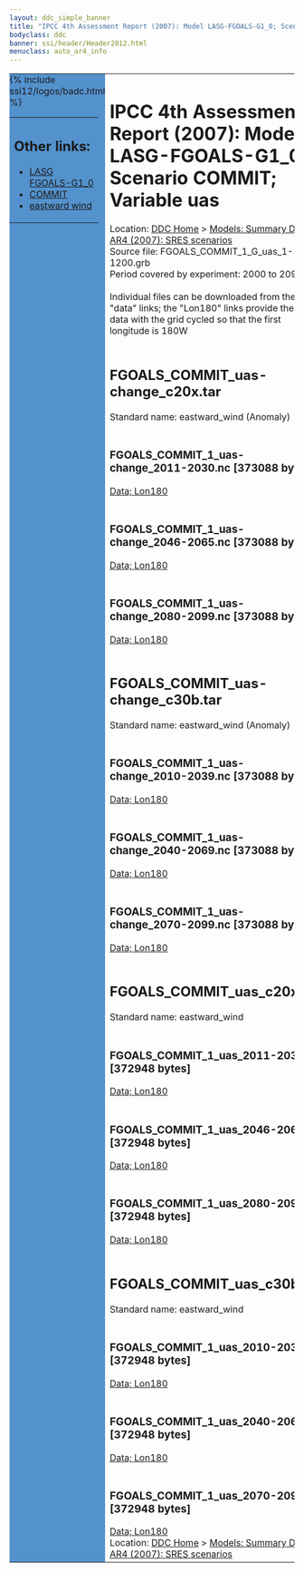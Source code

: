 ```yaml
---
layout: ddc_simple_banner
title: "IPCC 4th Assessment Report (2007): Model LASG-FGOALS-G1_0; Scenario COMMIT; Variable uas"
bodyclass: ddc
banner: ssi/header/Header2012.html
menuclass: auto_ar4_info
---
```



<table width="100%" border="0" cellspacing="0" cellpadding="0" style="border-collapse: collapse;">
<tr style="margin:0;padding:0;border:0;">
<td style="margin:0;padding:0;border:0;height:1pt;width:150pt;background:#5492CD;" valign="top" >

<div id="lh-col2" class="auto_ar4_info">
<table class="menumain" bgcolor="#5492CD" cellspacing="0" width="100%" border="0">
<tr><td>
<h2> Other links:</h2>
<ul>
<li><a href="/auto/ar4/model-LASG-FGOALS-G1_0.html">LASG<br/>FGOALS-G1_0</a></li>
<li><a href="/auto/ar4/scenario-COMMIT.html">COMMIT</a></li>
<li><a href="/auto/ar4/var-eastward_wind.html">eastward wind</a></li>
</ul>
</td></tr>
{% include ssi12/logos/badc.html %}
</table>
</div>
</td>
<td><h1>IPCC 4th Assessment Report (2007): Model LASG-FGOALS-G1_0; Scenario COMMIT; Variable uas</h1>

<!-- Breadcrumb1 -->
<div id="breadcrumb1" align="left">
Location: <a href="/index.html">DDC Home</a> > <a href="/sim/gcm_clim/">Models: Summary Data</a>
> <a href="/sim/gcm_clim/SRES_AR4/index.html">AR4 (2007): SRES scenarios</a>
</div>
<!-- End of Breadcrumb1 -->Source file: FGOALS_COMMIT_1_G_uas_1-1200.grb
<br/>
Period covered by experiment: 2000 to 2099<br/>
<br/>Individual files can be downloaded from the "data" links; the "Lon180" links provide the same data
         with the grid cycled so that the first longitude is 180W<br/>
<br/><h2>FGOALS_COMMIT_uas-change_c20x.tar</h2>
Standard name: eastward_wind (Anomaly)<br>
<br/><h3>FGOALS_COMMIT_1_uas-change_2011-2030.nc [373088 bytes]</h3>
<a href="http://apps.ipcc-data.org/cgi-bin/downl/ar4_nc/uas/FGOALS_COMMIT_1_uas-change_2011-2030.nc">Data; </a><a href="http://apps.ipcc-data.org/cgi-bin/downl/ar4_nc/uas/FGOALS_COMMIT_1_uas-change_2011-2030.cyto180.nc"> Lon180</a><br/>
<br/><h3>FGOALS_COMMIT_1_uas-change_2046-2065.nc [373088 bytes]</h3>
<a href="http://apps.ipcc-data.org/cgi-bin/downl/ar4_nc/uas/FGOALS_COMMIT_1_uas-change_2046-2065.nc">Data; </a><a href="http://apps.ipcc-data.org/cgi-bin/downl/ar4_nc/uas/FGOALS_COMMIT_1_uas-change_2046-2065.cyto180.nc"> Lon180</a><br/>
<br/><h3>FGOALS_COMMIT_1_uas-change_2080-2099.nc [373088 bytes]</h3>
<a href="http://apps.ipcc-data.org/cgi-bin/downl/ar4_nc/uas/FGOALS_COMMIT_1_uas-change_2080-2099.nc">Data; </a><a href="http://apps.ipcc-data.org/cgi-bin/downl/ar4_nc/uas/FGOALS_COMMIT_1_uas-change_2080-2099.cyto180.nc"> Lon180</a><br/>
<br/><h2>FGOALS_COMMIT_uas-change_c30b.tar</h2>
Standard name: eastward_wind (Anomaly)<br>
<br/><h3>FGOALS_COMMIT_1_uas-change_2010-2039.nc [373088 bytes]</h3>
<a href="http://apps.ipcc-data.org/cgi-bin/downl/ar4_nc/uas/FGOALS_COMMIT_1_uas-change_2010-2039.nc">Data; </a><a href="http://apps.ipcc-data.org/cgi-bin/downl/ar4_nc/uas/FGOALS_COMMIT_1_uas-change_2010-2039.cyto180.nc"> Lon180</a><br/>
<br/><h3>FGOALS_COMMIT_1_uas-change_2040-2069.nc [373088 bytes]</h3>
<a href="http://apps.ipcc-data.org/cgi-bin/downl/ar4_nc/uas/FGOALS_COMMIT_1_uas-change_2040-2069.nc">Data; </a><a href="http://apps.ipcc-data.org/cgi-bin/downl/ar4_nc/uas/FGOALS_COMMIT_1_uas-change_2040-2069.cyto180.nc"> Lon180</a><br/>
<br/><h3>FGOALS_COMMIT_1_uas-change_2070-2099.nc [373088 bytes]</h3>
<a href="http://apps.ipcc-data.org/cgi-bin/downl/ar4_nc/uas/FGOALS_COMMIT_1_uas-change_2070-2099.nc">Data; </a><a href="http://apps.ipcc-data.org/cgi-bin/downl/ar4_nc/uas/FGOALS_COMMIT_1_uas-change_2070-2099.cyto180.nc"> Lon180</a><br/>
<br/><h2>FGOALS_COMMIT_uas_c20x.tar</h2>
Standard name: eastward_wind<br>
<br/><h3>FGOALS_COMMIT_1_uas_2011-2030.nc [372948 bytes]</h3>
<a href="http://apps.ipcc-data.org/cgi-bin/downl/ar4_nc/uas/FGOALS_COMMIT_1_uas_2011-2030.nc">Data; </a><a href="http://apps.ipcc-data.org/cgi-bin/downl/ar4_nc/uas/FGOALS_COMMIT_1_uas_2011-2030.cyto180.nc"> Lon180</a><br/>
<br/><h3>FGOALS_COMMIT_1_uas_2046-2065.nc [372948 bytes]</h3>
<a href="http://apps.ipcc-data.org/cgi-bin/downl/ar4_nc/uas/FGOALS_COMMIT_1_uas_2046-2065.nc">Data; </a><a href="http://apps.ipcc-data.org/cgi-bin/downl/ar4_nc/uas/FGOALS_COMMIT_1_uas_2046-2065.cyto180.nc"> Lon180</a><br/>
<br/><h3>FGOALS_COMMIT_1_uas_2080-2099.nc [372948 bytes]</h3>
<a href="http://apps.ipcc-data.org/cgi-bin/downl/ar4_nc/uas/FGOALS_COMMIT_1_uas_2080-2099.nc">Data; </a><a href="http://apps.ipcc-data.org/cgi-bin/downl/ar4_nc/uas/FGOALS_COMMIT_1_uas_2080-2099.cyto180.nc"> Lon180</a><br/>
<br/><h2>FGOALS_COMMIT_uas_c30b.tar</h2>
Standard name: eastward_wind<br>
<br/><h3>FGOALS_COMMIT_1_uas_2010-2039.nc [372948 bytes]</h3>
<a href="http://apps.ipcc-data.org/cgi-bin/downl/ar4_nc/uas/FGOALS_COMMIT_1_uas_2010-2039.nc">Data; </a><a href="http://apps.ipcc-data.org/cgi-bin/downl/ar4_nc/uas/FGOALS_COMMIT_1_uas_2010-2039.cyto180.nc"> Lon180</a><br/>
<br/><h3>FGOALS_COMMIT_1_uas_2040-2069.nc [372948 bytes]</h3>
<a href="http://apps.ipcc-data.org/cgi-bin/downl/ar4_nc/uas/FGOALS_COMMIT_1_uas_2040-2069.nc">Data; </a><a href="http://apps.ipcc-data.org/cgi-bin/downl/ar4_nc/uas/FGOALS_COMMIT_1_uas_2040-2069.cyto180.nc"> Lon180</a><br/>
<br/><h3>FGOALS_COMMIT_1_uas_2070-2099.nc [372948 bytes]</h3>
<a href="http://apps.ipcc-data.org/cgi-bin/downl/ar4_nc/uas/FGOALS_COMMIT_1_uas_2070-2099.nc">Data; </a><a href="http://apps.ipcc-data.org/cgi-bin/downl/ar4_nc/uas/FGOALS_COMMIT_1_uas_2070-2099.cyto180.nc"> Lon180</a><br/>
<!-- Breadcrumb2 -->
<div id="breadcrumb2" align="left">
Location: <a href="/index.html">DDC Home</a> > <a href="/sim/gcm_clim/">Models: Summary Data</a>
> <a href="/sim/gcm_clim/SRES_AR4/index.html">AR4 (2007): SRES scenarios</a>
</div>
<!-- End of Breadcrumb2 --></td></tr></table>
